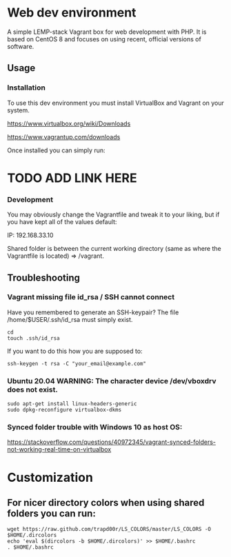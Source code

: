 # Web dev environment
A simple LEMP-stack Vagrant box for web development with PHP. It is based on CentOS 8 and focuses on using recent, official versions of software.

## Usage
### Installation
To use this dev environment you must install VirtualBox and Vagrant on your system. 

https://www.virtualbox.org/wiki/Downloads

https://www.vagrantup.com/downloads

Once installed you can simply run:

# TODO ADD LINK HERE

### Development
You may obviously change the Vagrantfile and tweak it to your liking, but if you have kept all of the values default:

IP: 192.168.33.10

Shared folder is between the current working directory (same as where the Vagrantfile is located) => /vagrant.

## Troubleshooting

### Vagrant missing file id_rsa / SSH cannot connect
Have you remembered to generate an SSH-keypair? The file /home/$USER/.ssh/id_rsa must simply exist.
```
cd
touch .ssh/id_rsa
```
If you want to do this how you are supposed to: 
```
ssh-keygen -t rsa -C "your_email@example.com"

```

### Ubuntu 20.04 WARNING: The character device /dev/vboxdrv does not exist.
```
sudo apt-get install linux-headers-generic
sudo dpkg-reconfigure virtualbox-dkms
```

### Synced folder trouble with Windows 10 as host OS:
https://stackoverflow.com/questions/40972345/vagrant-synced-folders-not-working-real-time-on-virtualbox

# Customization
## For nicer directory colors when using shared folders you can run: 

```
wget https://raw.github.com/trapd00r/LS_COLORS/master/LS_COLORS -O $HOME/.dircolors
echo 'eval $(dircolors -b $HOME/.dircolors)' >> $HOME/.bashrc
. $HOME/.bashrc
```

